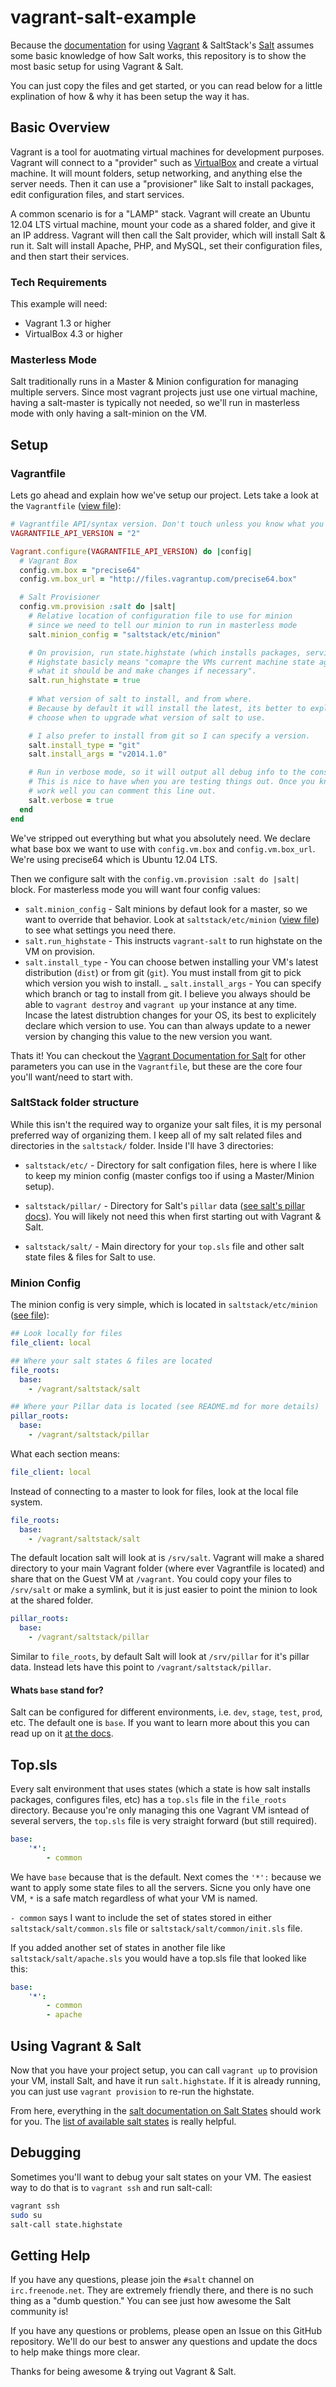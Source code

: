 vagrant-salt-example
====================

Because the [documentation](https://docs.vagrantup.com/v2/provisioning/salt.html) 
for using [Vagrant](https://www.vagrantup.com/) & SaltStack's [Salt](http://www.saltstack.com/)
assumes some basic knowledge of how Salt works, this repository is to show the 
most basic setup for using Vagrant & Salt.

You can just copy the files and get started, or you can read below for a little
explination of how & why it has been setup the way it has.

## Basic Overview

Vagrant is a tool for auotmating virtual machines for development purposes. 
Vagrant will connect to a "provider" such as [VirtualBox](https://www.virtualbox.org/)
and create a virtual machine. It will mount folders, setup networking, and
anything else the server needs. Then it can use a "provisioner" like Salt to
install packages, edit configuration files, and start services.

A common scenario is for a "LAMP" stack. Vagrant will create an Ubuntu 12.04 LTS
virtual machine, mount your code as a shared folder, and give it an IP address. 
Vagrant will then call the Salt provider, which will install Salt & run it. Salt
will install Apache, PHP, and MySQL, set their configuration files, and then 
start their services.

### Tech Requirements

This example will need:

 - Vagrant 1.3 or higher
 - VirtualBox 4.3 or higher

### Masterless Mode

Salt traditionally runs in a Master & Minion configuration for managing multiple
servers. Since most vagrant projects just use one virtual machine, having a 
salt-master is typically not needed, so we'll run in masterless mode with only
having a salt-minion on the VM.

## Setup

### Vagrantfile

Lets go ahead and explain how we've setup our project. Lets take a look at the
``Vagrantfile`` ([view file](Vagrantfile)):

```ruby
# Vagrantfile API/syntax version. Don't touch unless you know what you're doing!
VAGRANTFILE_API_VERSION = "2"

Vagrant.configure(VAGRANTFILE_API_VERSION) do |config|
  # Vagrant Box
  config.vm.box = "precise64"
  config.vm.box_url = "http://files.vagrantup.com/precise64.box"

  # Salt Provisioner
  config.vm.provision :salt do |salt|
    # Relative location of configuration file to use for minion
    # since we need to tell our minion to run in masterless mode
    salt.minion_config = "saltstack/etc/minion"

    # On provision, run state.highstate (which installs packages, services, etc).
    # Highstate basicly means "comapre the VMs current machine state against 
    # what it should be and make changes if necessary".
    salt.run_highstate = true
    
    # What version of salt to install, and from where.
    # Because by default it will install the latest, its better to explicetly
    # choose when to upgrade what version of salt to use.

    # I also prefer to install from git so I can specify a version.
    salt.install_type = "git"
    salt.install_args = "v2014.1.0"

    # Run in verbose mode, so it will output all debug info to the console.
    # This is nice to have when you are testing things out. Once you know they
    # work well you can comment this line out.
    salt.verbose = true
  end
end
```

We've stripped out everything but what you absolutely need. We declare what base
box we want to use with ``config.vm.box`` and ``config.vm.box_url``. We're using 
precise64 which is Ubuntu 12.04 LTS.

Then we configure salt with the ``config.vm.provision :salt do |salt|`` block. 
For masterless mode you will want four config values:

  - ``salt.minion_config`` - Salt minions by defaut look for a master, so we 
    want to override that behavior. Look at ``saltstack/etc/minion`` ([view file](saltstack/etc/minion))
    to see what settings you need there.
  - ``salt.run_highstate`` - This instructs ``vagrant-salt`` to run highstate
    on the VM on provision. 
  - ``salt.install_type`` - You can choose betwen installing your VM's latest
    distribution (``dist``) or from git (``git``). You must install from git to
    pick which version you wish to install.
  _ ``salt.install_args`` - You can specify which branch or tag to install from
    git. I believe you always should be able to ``vagrant destroy`` and 
    ``vagrant up`` your instance at any time. Incase the latest distrubtion 
    changes for your OS, its best to explicitely declare which version to use. 
    You can than always update to a newer version by changing this value to the
    new version you want.

Thats it! You can checkout the [Vagrant Documentation for Salt](https://docs.vagrantup.com/v2/provisioning/salt.html)
for other parameters you can use in the ``Vagrantfile``, but these are the core
four you'll want/need to start with.

### SaltStack folder structure

While this isn't the required way to organize your salt files, it is my personal
preferred way of organizing them. I keep all of my salt related files and 
directories in the ``saltstack/`` folder. Inside I'll have 3 directories:

  - ``saltstack/etc/`` - Directory for salt configation files, here is where I 
    like to keep my minion config (master configs too if using a Master/Minion
    setup).
  - ``saltstack/pillar/`` - Directory for Salt's ``pillar`` data ([see salt's pillar docs](http://salt.readthedocs.org/en/latest/topics/pillar/)). 
    You will likely not need this when first starting out with Vagrant & Salt.

  - ``saltstack/salt/`` - Main directory for your ``top.sls`` file and other
    salt state files & files for Salt to use.

### Minion Config

The minion config is very simple, which is located in ``saltstack/etc/minion``
([see file](saltstack/etc/minion)):

```yaml
## Look locally for files
file_client: local

## Where your salt states & files are located
file_roots:
  base:
    - /vagrant/saltstack/salt

## Where your Pillar data is located (see README.md for more details)
pillar_roots:
  base:
    - /vagrant/saltstack/pillar
```

What each section means:

```yaml
file_client: local
```

Instead of connecting to a master to look for files, look at the local file
system.

```yaml
file_roots:
  base:
    - /vagrant/saltstack/salt
```

The default location salt will look at is ``/srv/salt``. Vagrant will make a 
shared directory to your main Vagrant folder (where ever Vagrantfile is located) 
and share that on the Guest VM at ``/vagrant``. You could copy your files to
``/srv/salt`` or make a symlink, but it is just easier to point the minion to 
look at the shared folder.

```yaml
pillar_roots:
  base:
    - /vagrant/saltstack/pillar
```

Similar to ``file_roots``, by default Salt will look at ``/srv/pillar`` for it's 
pillar data. Instead lets have this point to ``/vagrant/saltstack/pillar``.

#### Whats ``base`` stand for?

Salt can be configured for different environments, i.e. ``dev``, ``stage``, 
``test``, ``prod``, etc. The default one is ``base``. If you want to learn
more about this you can read up on it [at the docs](http://salt.readthedocs.org/en/latest/ref/configuration/minion.html?highlight=environments).

## Top.sls

Every salt environment that uses states (which a state is how salt installs 
packages, configures files, etc) has a ``top.sls`` file in the ``file_roots``
directory. Because you're only managing this one Vagrant VM isntead of several
servers, the ``top.sls`` file is very straight forward (but still required).

```yaml saltstack/salt/top.sls
base:
    '*':
        - common
```

We have ``base`` because that is the default. Next comes the ``'*':`` because 
we want to apply some state files to all the servers. Sicne you only have one
VM, ``*`` is a safe match regardless of what your VM is named.

``- common`` says I want to include the set of states stored in either
``saltstack/salt/common.sls`` file or ``saltstack/salt/common/init.sls`` file.

If you added another set of states in another file like ``saltstack/salt/apache.sls``
you would have a top.sls file that looked like this:

```yaml saltstack/salt/top.sls
base:
    '*':
        - common
        - apache
```

## Using Vagrant & Salt

Now that you have your project setup, you can call ``vagrant up`` to provision
your VM, install Salt, and have it run ``salt.highstate``. If it is already
running, you can just use ``vagrant provision`` to re-run the highstate.

From here, everything in the [salt documentation on Salt States](http://salt.readthedocs.org/en/latest/topics/tutorials/starting_states.html)
should work for you. The [list of available salt states](http://salt.readthedocs.org/en/latest/ref/states/all/index.html) 
is really helpful.

## Debugging

Sometimes you'll want to debug your salt states on your VM. The easiest way to 
do that is to ``vagrant ssh`` and run salt-call:

```bash
vagrant ssh
sudo su
salt-call state.highstate
```

## Getting Help

If you have any questions, please join the ``#salt`` channel on 
``irc.freenode.net``. They are extremely friendly there, and there is no such
thing as a "dumb question." You can see just how awesome the Salt community is!

If you have any questions or problems, please open an Issue on this GitHub 
repository. We'll do our best to answer any questions and update the docs to
help make things more clear.

Thanks for being awesome & trying out Vagrant & Salt.
